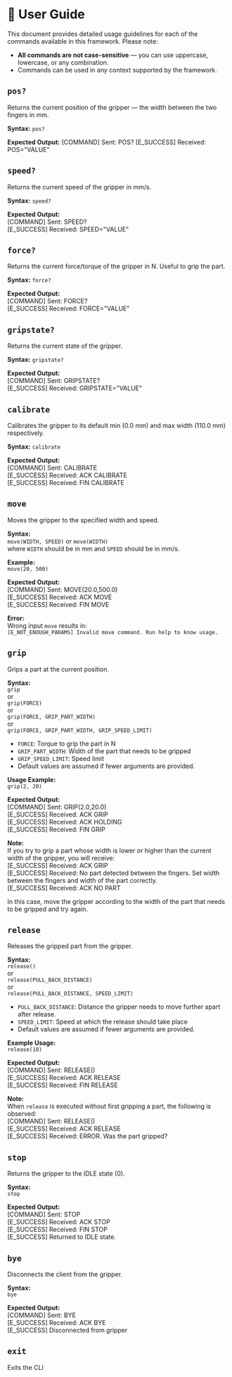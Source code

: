 # 📘 User Guide

This document provides detailed usage guidelines for each of the commands available in this framework. Please note:

- **All commands are not case-sensitive** — you can use uppercase, lowercase, or any combination.
- Commands can be used in any context supported by the framework.

## `pos?`

Returns the current position of the gripper — the width between the two fingers in mm.

**Syntax:**  `pos?`

**Expected Output:**
[COMMAND] Sent: POS?
[E_SUCCESS] Received: POS="VALUE"

## `speed?`

Returns the current speed of the gripper in mm/s.

**Syntax:**  `speed?`

**Expected Output:**  
[COMMAND] Sent: SPEED?  
[E_SUCCESS] Received: SPEED="VALUE"

## `force?`

Returns the current force/torque of the gripper in N. Useful to grip the part.

**Syntax:**  `force?`

**Expected Output:**  
[COMMAND] Sent: FORCE?  
[E_SUCCESS] Received: FORCE="VALUE"

## `gripstate?`

Returns the current state of the gripper.

**Syntax:**  `gripstate?`

**Expected Output:**  
[COMMAND] Sent: GRIPSTATE?  
[E_SUCCESS] Received: GRIPSTATE="VALUE"

## `calibrate`

Calibrates the gripper to its default min (0.0 mm) and max width (110.0 mm) respectively.

**Syntax:**  `calibrate`

**Expected Output:**  
[COMMAND] Sent: CALIBRATE  
[E_SUCCESS] Received: ACK CALIBRATE  
[E_SUCCESS] Received: FIN CALIBRATE

## `move`

Moves the gripper to the specified width and speed.

**Syntax:**  
`move(WIDTH, SPEED)` or `move(WIDTH)`  
where `WIDTH` should be in mm and `SPEED` should be in mm/s.

**Example:**  
`move(20, 500)`

**Expected Output:**  
[COMMAND] Sent: MOVE(20.0,500.0)  
[E_SUCCESS] Received: ACK MOVE  
[E_SUCCESS] Received: FIN MOVE

**Error:**  
Wrong input `move` results in:  
`[E_NOT_ENOUGH_PARAMS] Invalid move command. Run help to know usage.`

## `grip`

Grips a part at the current position.

**Syntax:**  
`grip`  
or  
`grip(FORCE)`  
or  
`grip(FORCE, GRIP_PART_WIDTH)`  
or  
`grip(FORCE, GRIP_PART_WIDTH, GRIP_SPEED_LIMIT)`

- `FORCE`: Torque to grip the part in N  
- `GRIP_PART_WIDTH`: Width of the part that needs to be gripped  
- `GRIP_SPEED_LIMIT`: Speed limit  
- Default values are assumed if fewer arguments are provided.

**Usage Example:**  
`grip(2, 20)`

**Expected Output:**  
[COMMAND] Sent: GRIP(2.0,20.0)  
[E_SUCCESS] Received: ACK GRIP  
[E_SUCCESS] Received: ACK HOLDING  
[E_SUCCESS] Received: FIN GRIP

**Note:**  
If you try to grip a part whose width is lower or higher than the current width of the gripper, you will receive:  
[E_SUCCESS] Received: ACK GRIP  
[E_SUCCESS] Received: No part detected between the fingers. Set width between the fingers and width of the part correctly.  
[E_SUCCESS] Received: ACK NO PART

In this case, move the gripper according to the width of the part that needs to be gripped and try again.

## `release`

Releases the gripped part from the gripper.

**Syntax:**  
`release()`  
or  
`release(PULL_BACK_DISTANCE)`  
or  
`release(PULL_BACK_DISTANCE, SPEED_LIMIT)`

- `PULL_BACK_DISTANCE`: Distance the gripper needs to move further apart after release. 
- `SPEED_LIMIT`: Speed at which the release should take place  
- Default values are assumed if fewer arguments are provided.

**Example Usage:**  
`release(10)`

**Expected Output:**  
[COMMAND] Sent: RELEASE()  
[E_SUCCESS] Received: ACK RELEASE  
[E_SUCCESS] Received: FIN RELEASE

**Note:**  
When `release` is executed without first gripping a part, the following is observed:  
[COMMAND] Sent: RELEASE()  
[E_SUCCESS] Received: ACK RELEASE  
[E_SUCCESS] Received: ERROR. Was the part gripped?

## `stop`

Returns the gripper to the IDLE state (0).

**Syntax:**  
`stop`

**Expected Output:**  
[COMMAND] Sent: STOP  
[E_SUCCESS] Received: ACK STOP  
[E_SUCCESS] Received: FIN STOP  
[E_SUCCESS] Returned to IDLE state.

## `bye`

Disconnects the client from the gripper.

**Syntax:**  
`bye`

**Expected Output:**  
[COMMAND] Sent: BYE  
[E_SUCCESS] Received: ACK BYE  
[E_SUCCESS] Disconnected from gripper

## ``exit``
Exits the CLI

